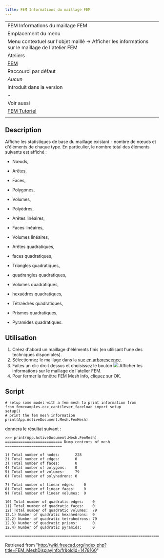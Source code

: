 ```yaml
---
title: FEM Informations du maillage FEM
---
```

|  |
| --- |
| FEM Informations du maillage FEM |
| Emplacement du menu |
| Menu contextuel sur l'objet maillé → Afficher les informations sur le maillage de l'atelier FEM |
| Ateliers |
| [FEM](/FEM_Workbench/fr "FEM Workbench/fr") |
| Raccourci par défaut |
| *Aucun* |
| Introduit dans la version |
| - |
| Voir aussi |
| [FEM Tutoriel](/FEM_tutorial/fr "FEM tutorial/fr") |
|  |

## Description

Affiche les statistiques de base du maillage existant - nombre de nœuds et d'éléments de chaque type. En particulier, le nombre total des éléments suivants est affiché :

* Nœuds,
* Arêtes,
* Faces,
* Polygones,
* Volumes,
* Polyèdres,

* Arêtes linéaires,
* Faces linéaires,
* Volumes linéaires,

* Arêtes quadratiques,
* faces quadratiques,
* Triangles quadratiques,
* quadrangles quadratiques,
* Volumes quadratiques,
* hexaèdres quadratiques,
* Tétraèdres quadratiques,
* Prismes quadratiques,
* Pyramides quadratiques.

## Utilisation

1. Créez d'abord un maillage d'éléments finis (en utilisant l'une des techniques disponibles).
2. Sélectionnez le maillage dans la [vue en arborescence](/Tree_view/fr "Tree view/fr").
3. Faites un clic droit dessus et choisissez le bouton ![](/images/FEM_MeshDisplayInfo.svg) Afficher les informations sur le maillage de l'atelier FEM.
4. Pour fermer la fenêtre FEM Mesh Info, cliquez sur OK.

## Script

```
# setup some model with a fem mesh to print information from
from femexamples.ccx_cantilever_faceload import setup
setup()
# print the fem mesh information
print(App.ActiveDocument.Mesh.FemMesh)

```

donnera le résultat suivant :

```
>>> print(App.ActiveDocument.Mesh.FemMesh)
========================== Dump contents of mesh ==========================

1) Total number of nodes:      	228
2) Total number of edges:      	0
3) Total number of faces:      	0
4) Total number of polygons:   	0
5) Total number of volumes:    	79
6) Total number of polyhedrons:	0

7) Total number of linear edges:	0
8) Total number of linear faces:	0
9) Total number of linear volumes:	0

10) Total number of quadratic edges:	0
11) Total number of quadratic faces:	0
12) Total number of quadratic volumes:	79
12.1) Number of quadratic hexahedrons: 	0
12.2) Number of quadratic tetrahedrons:	79
12.3) Number of quadratic prisms:      	0
12.4) Number of quadratic pyramids:    	0

===========================================================================

```

Retrieved from "<http://wiki.freecad.org/index.php?title=FEM_MeshDisplayInfo/fr&oldid=1478160>"